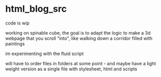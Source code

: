 # html_blog_src
code is wip

working on spinable cube, the goal is to adapt the logic to make a 3d webpage that you scroll "into", like walking down a corridor filled with paintings

im experimenting with the fluid script

will have to order files in folders at some point - and maybe have a light weight version as a single file with stylesheet, html and scripts
